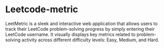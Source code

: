 # Leetcode-metric
LeetMetric is a sleek and interactive web application that allows users to track their LeetCode problem-solving progress by simply entering their LeetCode username. It visually displays key metrics related to problem-solving activity across different difficulty levels: Easy, Medium, and Hard.
